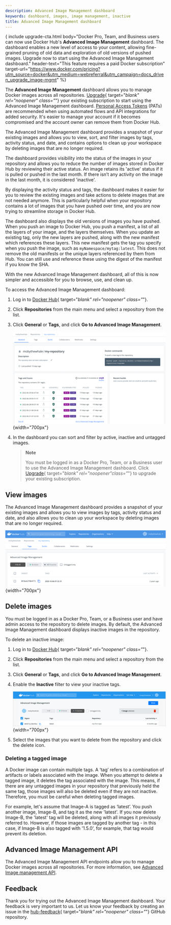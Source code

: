 ```yaml
---
description: Advanced Image Management dashboard
keywords: dashboard, images, image management, inactive
title: Advanced Image Management dashboard
---
```


{ include upgrade-cta.html
  body="Docker Pro, Team, and Business users can now use Docker Hub's **Advanced Image Management** dashboard. The dashboard enables a new level of access to your content, allowing fine-grained pruning of old data and exploration of old versions of pushed images. Upgrade now to start using the Advanced Image Management dashboard."
  header-text="This feature requires a paid Docker subscription"
  target-url="https://www.docker.com/pricing?utm_source=docker&utm_medium=webreferral&utm_campaign=docs_driven_upgrade_image-mgmt"
%}

The **Advanced Image Management** dashboard allows you to manage Docker images across all repositories. [Upgrade](https://www.docker.com/pricing?utm_source=docker&utm_medium=webreferral&utm_campaign=docs_driven_upgrade){ target="_blank" rel="noopener" class="_"} your existing subscription to start using the Advanced Image Management dashboard. [Personal Access Tokens](../docker-hub/access-tokens.md) (PATs) are recommended when using automated flows and API integrations for added security. It's easier to manage your account if it becomes compromised and the account owner can remove them from Docker Hub.

The Advanced Image Management dashboard provides a snapshot of your existing images and allows you to view, sort, and filter images by tags, activity status, and date, and contains options to clean up your workspace by deleting images that are no longer required.

The dashboard provides visibility into the status of the images in your repository and allows you to reduce the number of images stored in Docker Hub by reviewing their active status. An image retains its 'active' status if it is pulled or pushed in the last month. If there isn’t any activity on the image in the last month, it is considered 'inactive'.

By displaying the activity status and tags, the dashboard makes it easier for you to review the existing images and take actions to delete images that are not needed anymore. This is particularly helpful when your repository contains a lot of images that you have pushed over time, and you are now trying to streamline storage in Docker Hub.

The dashboard also displays the old versions of images you have pushed. When you push an image to Docker Hub, you push a manifest, a list of all the layers of your image, and the layers themselves. When you update an existing tag, only the new layers are pushed, along with the new manifest which references these layers. This new manifest gets the tag you specify when you push the image, such as `myNamespace/mytag:latest`. This does not remove the old manifests or the unique layers referenced by them from Hub. You can still use and reference these using the digest of the manifest if you know the SHA.

With the new Advanced Image Management dashboard, all of this is now simpler and accessible for you to browse, use, and clean up.

To access the  Advanced Image Management dashboard:

1. Log in to [Docker Hub](https://hub.docker.com){ target="_blank" rel="noopener" class="_"}.
2. Click **Repositories** from the main menu and select a repository from the list.
3. Click **General** or **Tags**, and click **Go to Advanced Image Management**.

   ![Advanced image management dashboard](images/advanced-image-general.png){width="700px"}

4. In the dashboard you can sort and filter by active, inactive and untagged images.

    > **Note**
    >
    > You must be logged in as a Docker Pro, Team, or a Business user to use the Advanced Image Management dashboard. Click [Upgrade](https://www.docker.com/pricing?utm_source=docker&utm_medium=webreferral&utm_campaign=docs_driven_upgrade){ target="_blank" rel="noopener"class="_"} to upgrade your existing subscription.

## View images

The Advanced Image Management dashboard provides a snapshot of your existing images and allows you to view images by tags, activity status and date, and also allows you to clean up your workspace by deleting images that are no longer required.

![Advanced image management dashboard](images/image-management-dashboard.png){width="700px"}

## Delete images

You must be logged in as a Docker Pro, Team, or a Business user and have admin access to the repository to delete images. By default, the Advanced Image Management dashboard displays inactive images in the repository.

To delete an inactive image:

1. Log in to [Docker Hub](https://hub.docker.com){ target="_blank" rel="noopener" class="_"}.
2. Click **Repositories** from the main menu and select a repository from the list.
3. Click **General** or **Tags**, and click **Go to Advanced Image Management**.
4. Enable the **Inactive** filter to view your inactive tags.

    ![Advanced image management dashboard](images/dashboard-delete-image.png){width="700px"}

5. Select the images that you want to delete from the repository and click the delete icon.

### Deleting a tagged image

A Docker image can contain multiple tags. A ‘tag’ refers to a combination of artifacts or labels associated with the image. When you attempt to delete a tagged image, it deletes the tag associated with the image. This means, if there are any untagged images in your repository that previously held the same tag, those images will also be deleted even if they are not inactive. Therefore, you must be careful when deleting tagged images.

For example, let's assume that Image-A is tagged as ‘latest’. You push another image, Image-B, and tag it as the new 'latest'. If you now delete Image-B, the 'latest' tag will be deleted, along with all images it previously referred to. However, if those images are tagged by another tag - in this case, if Image-B is also tagged with '1.5.0', for example, that tag would prevent its deletion.

## Advanced Image Management API

The Advanced Image Management API endpoints allow you to manage Docker images across all repositories. For more information, see [Advanced Image management API](../api/latest/).

## Feedback

Thank you for trying out the Advanced Image Management dashboard. Your feedback is very important to us. Let us know your feedback by creating an issue in the [hub-feedback](https://github.com/docker/hub-feedback/issues){ target="_blank" rel="noopener" class="_"} GitHub repository.
